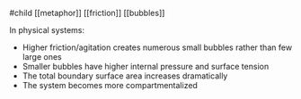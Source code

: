 #child [[metaphor]] [[friction]] [[bubbles]]

In physical systems:

- Higher friction/agitation creates numerous small bubbles rather than few large ones
- Smaller bubbles have higher internal pressure and surface tension
- The total boundary surface area increases dramatically
- The system becomes more compartmentalized